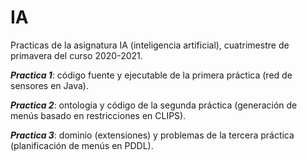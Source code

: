 # IA
Practicas de la asignatura IA (inteligencia artificial), cuatrimestre de primavera del curso 2020-2021.

**_Practica 1_**: código fuente y ejecutable de la primera práctica (red de sensores en Java).

**_Practica 2_**: ontología y código de la segunda práctica (generación de menús basado en restricciones en CLIPS).

**_Practica 3_**: dominio (extensiones) y problemas de la tercera práctica (planificación de menús en PDDL).
